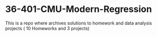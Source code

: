 # 36-401-CMU-Modern-Regression
This is a repo where archives solutions to homework and data analysis projects ( 10 Homeworks and 3 projects)
